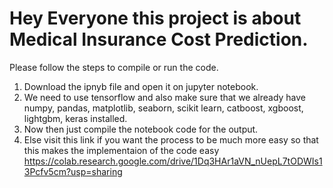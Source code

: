 # Hey Everyone this project is about Medical Insurance Cost Prediction.
Please follow the steps to compile or run the code.
1. Download the ipnyb file and open it on jupyter notebook.
2. We need to use tensorflow and also make sure that we already have numpy, pandas, matplotlib, seaborn, scikit learn, catboost, xgboost, lightgbm, keras installed.
3. Now then just compile the notebook code for the output.
4. Else visit this link if you want the process to be much more easy so that this makes the implementaion of the code easy https://colab.research.google.com/drive/1Dq3HAr1aVN_nUepL7tODWIs13Pcfv5cm?usp=sharing
